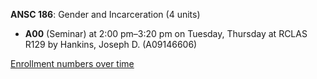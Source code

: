 **ANSC 186**: Gender and Incarceration (4 units)

- **A00** (Seminar) at 2:00 pm–3:20 pm on Tuesday, Thursday at RCLAS R129 by Hankins, Joseph D. (A09146606)

[Enrollment numbers over time](./ANSC186.tsv)
